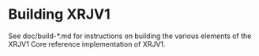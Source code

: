 Building XRJV1
================

See doc/build-*.md for instructions on building the various
elements of the XRJV1 Core reference implementation of XRJV1.
